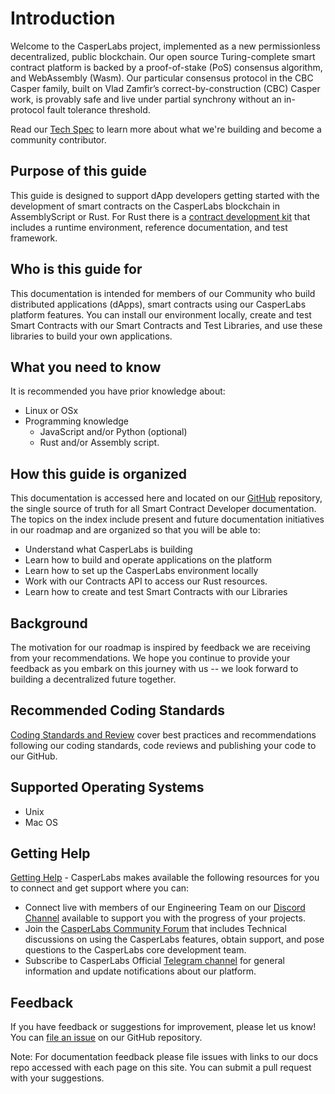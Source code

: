 
Introduction
============

Welcome to the CasperLabs project, implemented as a new permissionless decentralized, public blockchain. Our open source Turing-complete smart contract platform is backed by a proof-of-stake (PoS) consensus algorithm, and WebAssembly (Wasm). Our particular consensus protocol in the CBC Casper family, built on Vlad Zamfir’s correct-by-construction (CBC) Casper work, is provably safe and live under partial synchrony without an in-protocol fault tolerance threshold.

Read our [Tech Spec](https://techspec.casperlabs.io/en/latest/) to learn more about what we're building and become a community contributor.

## Purpose of this guide

This guide is designed to support dApp developers getting started with the development of smart contracts on the CasperLabs blockchain in AssemblyScript or Rust. For Rust there is a [contract development kit](/smart-contract-guide.md#getting-started) that includes a runtime environment, reference documentation, and test framework.

## Who is this guide for

This documentation is intended for members of our Community who build distributed applications (dApps), smart contracts using our CasperLabs platform features. You can install our environment locally, create and test Smart Contracts with our Smart Contracts and Test Libraries, and use these libraries to build your own applications.

## What you need to know

It is recommended you have prior knowledge about:

* Linux or OSx
* Programming knowledge
  * JavaScript and/or Python (optional)
  * Rust and/or Assembly script.

## How this guide is organized

This documentation is accessed here and located on our [GitHub](https://github.com/CasperLabs/techspec) repository, the single source of truth for all Smart Contract Developer documentation. The topics on the index include present and future documentation initiatives in our roadmap and are organized so that you will be able to:

- Understand what CasperLabs is building
- Learn how to build and operate applications on the platform
- Learn how to set up the CasperLabs environment locally
- Work with our Contracts API to access our Rust resources.
- Learn how to create and test Smart Contracts with our Libraries

## Background

The motivation for our roadmap is inspired by feedback we are receiving from your recommendations. We hope you continue to provide your feedback as you embark on this journey with us -- we look forward to building a decentralized future together.

## Recommended Coding Standards

[Coding Standards and Review](https://github.com/CasperLabs/CasperLabs/blob/v0.14.0/CONTRIBUTING.md/) cover best practices and recommendations following our coding standards, code reviews and publishing your code to our GitHub.

## Supported Operating Systems

- Unix
- Mac OS


## Getting Help

[Getting Help](https://github.com/CasperLabs/CasperLabs/tree/dev#getting-help) - CasperLabs makes available the following resources for you to connect and get support where you can:

* Connect live with members of our Engineering Team on our [Discord Channel](https://discordapp.com/invite/mpZ9AYD) available to support you with the progress of your projects.
* Join the [CasperLabs Community Forum](https://forums.casperlabs.io/) that includes Technical discussions on using the CasperLabs features, obtain support, and pose questions to the CasperLabs core development team.
* Subscribe to CasperLabs Official [Telegram channel](https://t.me/CasperLabs) for general information and update notifications about our platform.

## Feedback

If you have feedback or suggestions for improvement, please let us know!
You can [file an issue](https://github.com/CasperLabs/CasperLabs/issues/new) on our GitHub repository.

Note: For documentation feedback please file issues with links to our docs repo accessed with each page on this site. You can submit a pull request with your suggestions.


